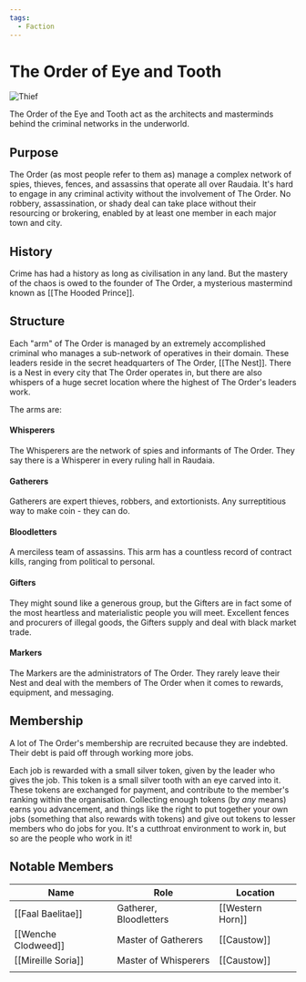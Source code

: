 ```yaml
---
tags:
  - Faction
---
```


# The Order of Eye and Tooth

![Thief](thief.png)

The Order of the Eye and Tooth act as the architects and masterminds behind the criminal networks in the underworld.

## Purpose

The Order (as most people refer to them as) manage a complex network of spies, thieves, fences, and assassins that operate all over Raudaia.
It's hard to engage in any criminal activity without the involvement of The Order. No robbery, assassination, or shady deal can take place without their resourcing or brokering, enabled by at least one member in each major town and city.

## History

Crime has had a history as long as civilisation in any land. But the mastery of the chaos is owed to the founder of The Order, a mysterious mastermind known as [[The Hooded Prince]].

## Structure

Each "arm" of The Order is managed by an extremely accomplished criminal who manages a sub-network of operatives in their domain. These leaders reside in the secret headquarters of The Order, [[The Nest]]. There is a Nest in every city that The Order operates in, but there are also whispers of a huge secret location where the highest of The Order's leaders work.

The arms are:
#### Whisperers
The Whisperers are the network of spies and informants of The Order. They say there is a Whisperer in every ruling hall in Raudaia.

#### Gatherers
Gatherers are expert thieves, robbers, and extortionists. Any surreptitious way to make coin - they can do.

#### Bloodletters
A merciless team of assassins. This arm has a countless record of contract kills, ranging from political to personal.

#### Gifters
They might sound like a generous group, but the Gifters are in fact some of the most heartless and materialistic people you will meet. Excellent fences and procurers of illegal goods, the Gifters supply and deal with black market trade.

#### Markers
The Markers are the administrators of The Order. They rarely leave their Nest and deal with the members of The Order when it comes to rewards, equipment, and messaging.

## Membership

A lot of The Order's membership are recruited because they are indebted. Their debt is paid off through working more jobs.

Each job is rewarded with a small silver token, given by the leader who gives the job. This token is a small silver tooth with an eye carved into it. 
These tokens are exchanged for payment, and contribute to the member's ranking within the organisation. 
Collecting enough tokens (by *any* means) earns you advancement, and things like the right to put together your own jobs (something that also rewards with tokens) and give out tokens to lesser members who do jobs for you. 
It's a cutthroat environment to work in, but so are the people who work in it!

## Notable Members

| Name                | Role                   |  Location   |
| ------------------- | ---------------------- | --- |
| [[Faal Baelitae]]   | Gatherer, Bloodletters |  [[Western Horn]]   |
| [[Wenche Clodweed]] | Master of Gatherers    |    [[Caustow]] |
| [[Mireille Soria]]  | Master of Whisperers   |    [[Caustow]] |
|                     |                        |     |
